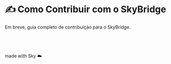 # ✍️ Como Contribuir com o SkyBridge

Em breve, guia completo de contribuição para o SkyBridge.

 
---
made with Sky ☁️